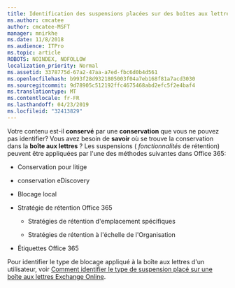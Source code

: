 ```yaml
---
title: Identification des suspensions placées sur des boîtes aux lettres
ms.author: cmcatee
author: cmcatee-MSFT
manager: mnirkhe
ms.date: 11/8/2018
ms.audience: ITPro
ms.topic: article
ROBOTS: NOINDEX, NOFOLLOW
localization_priority: Normal
ms.assetid: 3378775d-67a2-47aa-a7ed-fbc6d0b4d561
ms.openlocfilehash: b993f28d9321805003f04a7eb168f81a7acd3030
ms.sourcegitcommit: 9d78905c512192ffc4675468abd2efc5f2e4baf4
ms.translationtype: MT
ms.contentlocale: fr-FR
ms.lasthandoff: 04/23/2019
ms.locfileid: "32413829"
---
```

Votre contenu est-il **conservé** par une **conservation** que vous ne pouvez pas identifier? Vous avez besoin de **savoir** où se trouve la conservation dans la **boîte aux lettres** ? Les suspensions ( *fonctionnalités* de rétention) peuvent être appliquées par l'une des méthodes suivantes dans Office 365: 
  
- Conservation pour litige 
    
- conservation eDiscovery
    
- Blocage local
    
- Stratégie de rétention Office 365 
    
  - Stratégies de rétention d'emplacement spécifiques
    
  - Stratégies de rétention à l'échelle de l'Organisation
    
- Étiquettes Office 365
    
Pour identifier le type de blocage appliqué à la boîte aux lettres d'un utilisateur, voir [Comment identifier le type de suspension placé sur une boîte aux lettres Exchange Online](https://docs.microsoft.com/office365/securitycompliance/identify-a-hold-on-an-exchange-online-mailbox).
  

